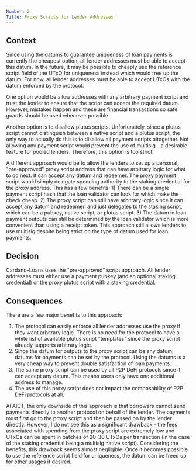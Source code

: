 ```yaml
---
Number: 2
Title: Proxy Scripts for Lender Addresses
---
```


<!-- ADR template adapted from Michael Nygard's -->

## Context

<!-- What is the issue that we're seeing that is motivating this decision or change? -->

Since using the datums to guarantee uniqueness of loan payments is currently the cheapest option,
all lender addresses must be able to accept this datum. In the future, it may be possible to cheaply
use the reference script field of the UTxO for uniqueness instead which would free up the datum. For
now, all lender addresses must be able to accept UTxOs with the datum enforced by the protocol.

One option would be allow addresses with any arbitrary payment script and trust the lender to ensure
that the script can accept the required datum. However, mistakes happen and these are financial
transactions so safe guards should be used whenever possible.

Another option is to disallow plutus scripts. Unfortunately, since a plutus script cannot
distinguish between a native script and a plutus script, the only way to actually do this is to
disallow all payment scripts altogether. Not allowing any payment script would prevent the use of
multisig - a desirable feature for pooled lenders. Therefore, this option is too strict.

A different approach would be to allow the lenders to set up a personal, "pre-approved" proxy script
address that can have arbitrary logic for what to do next. It can accept any datum and redeemer. The
proxy payment script would simply delegate spending authority to the staking credential for the
proxy address. This has a few benefits: 1) There can be a single payment script hash that the loan
validator can look for which make the check cheap. 2) The proxy script can still have arbitrary
logic since it can accept any datum and redeemer, and just delegates to the staking script, which
can be a pubkey, native script, or plutus script. 3) The datum in loan payment outputs can still be
determined by the loan validator which is more convenient than using a receipt token. This approach
still allows lenders to use multisig despite being strict on the type of datum used for loan
payments.  

## Decision

<!-- What is the change that we're proposing and/or doing? -->

Cardano-Loans uses the "pre-approved" script approach. All lender addresses must either use a
payment pubkey (and an optional staking credential) or the proxy plutus script with a staking
credential.

## Consequences

<!-- What becomes easier or more difficult to do because of this change? -->

There are a few major benefits to this approach:
1. The protocol can easily enforce all lender addresses use the proxy if they want arbitrary
   logic. There is no need for the protocol to have a white list of available plutus script
   "templates" since the proxy script already supports arbitrary logic.
2. Since the datum for outputs to the proxy script can be any datum, datums for payments can be set
   by the protocol. Using the datums is a very cheap way to prevent double satisfaction of loan
   payments.
3. The same proxy script can be used by all P2P DeFi protocols since it can accept any datum. This
   means users only have one additional address to manage.
4. The use of this proxy script does not impact the composability of P2P DeFi protocols at all.

AFAICT, the only downside of this approach is that borrowers cannot send payments directly to
another protocol on behalf of the lender. The payments must first go to the proxy script and then be
passed on by the lender directly. However, I do not see this as a significant drawback - the fees
associated with spending from the proxy script are extremely low and UTxOs can be spent in batches
of 20-30 UTxOs per transaction (in the case of the staking credential being a multisig native
script). Considering the benefits, this drawback seems almost negligible. Once it becomes possible
to use the reference script field for uniqueness, the datum can be freed up for other usages if
desired.


